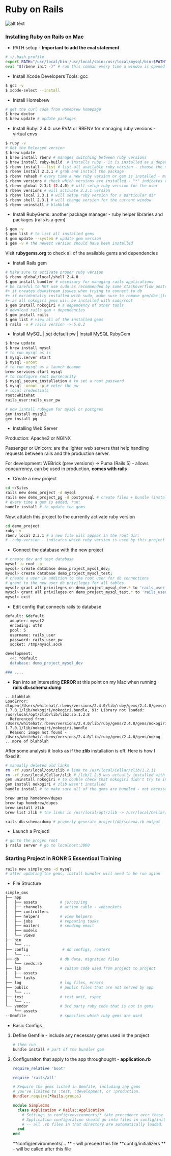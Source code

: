 # Ruby on Rails
![alt text](imgs/1_ronr.png "MVC")

### Installing Ruby on Rails on Mac

- PATH setup - **Important to add the eval statement**
```bash
# ~/.bash_profile
export PATH="/usr/local/bin:/usr/local/sbin:/usr/local/mysql/bin:$PATH"
eval "$(rbenv init -)" # run this comman every time a window is opened
```

- Install Xcode Developers Tools: gcc
```bash
$ gcc -v
$ xcode-select --install 
```

- Install Homebrew
```bash
# get the curl code from Homebrew homepage
$ brew doctor
$ brew update # update packages
```

- Install Ruby: 2.4.0: use RVM or RBENV for managing ruby versions - virtual envs
```bash
$ ruby -v
# Get the Released version
$ brew update
$ brew install rbenv # manages switching between ruby versions
$ brew install ruby-build  # installs ruby - it is installed as a dependency
$ rbenv install --list # list all available ruby version - choose the most recent that is not a preview release
$ rbenv install 2.3.1 # grab and install the package
$ rbenv rehash # every time a new ruby version or gem is installed - makes rbenv aware of all the new/updated commands
$ rbenv versions # check which versions are installed - "*" indicates which version is activated
$ rbenv global 2.3.1 (2.4.0) # will setup ruby version for the user
$ rbenv versions # will activate 2.3.1 version
$ rbenv local 2.3.1 # will setup ruby version for a particular dir
$ rbenv shell 2.3.1 # will change version for the current window
$ rbenv uninstall # blahblah
```

- Install RubyGems: another package manager - ruby helper libraries and packages (rails is a gem)
```bash
$ gem -v
$ gem list # to list all installed gems
$ gem update --system # update gem version
$ gem -v # the newest version should have been installed
```

Visit **rubygems.org** to check all of the available gems and dependencies

- Install Rails gem
```bash
# Make sure to activate proper ruby version
$ rbenv global/local/shell 2.4.0
$ gem install bundler # necessary for managing rails applications
# be careful to NOT use sudo as recommended by some stackoverflow posts
#+ it creates downstream issues when trying to connect to db
#+ if excidentally installed with sudo, make sure to remove gem/doc||test/nokogiri
#+ as all nokogiri gems will be installed with sudo/root
$ gem install nokogiri # a dependency of other tools
# download rails gem + dependencies
$ gem install rails
$ gem list # view all of the installed gems
$ rails -v # rails version -> 5.0.2
```

- Install MySQL | set default pw | Install MySQL RubyGem
```bash
$ brew update
$ brew install mysql
# to run mysql as is
$ mysql.server start
$ mysql -uroot
# to run mysql as a launch deamon
brew services start mysql
# to configure root pw/security
$ mysql_secure_installation # to set a root password
$ mysql -uroot -p # enter the pw
# local credentials
root:whitehat
rails_user:rails_user_pw

# now isntall rubygem for mysql or postgres
gem install mysql2
gem install pg
```

- Installing Web Server

Production: Apache2 or NGINX

Passenger or Unicorn: are the lighter web servers that help handling requests between rails and the production server.

For development: WEBrick (prev versions) -> Puma (Rails 5) - allows concurrency, can be used in production, **comes with rails**

- Create a new project
```bash
cd ~/Sites
rails new demo_project -d mysql
rails new demo_project_pg -d postgresql # create files + bundle (installs all ruby gems for the app)
# every time a gem is added, run:
bundle install # to update the gems
```

Now, attatch this project to the currently activate ruby version
```bash
cd demo_project
ruby -v
rbenv local 2.3.1 # a new file will appear in the root dir:
# .ruby-version - indicates which ruby version is used by this project

```

- Connect the database with the new project
```bash
# create dev and test database
mysql -u root -p
mysql> create database demo_project_mysql_dev;
mysql> create database demo_project_mysql_test;
# create a user in addition to the root user for db connections
# grant to the new user db privileges for all tables
mysql> grant all privileges on demo_project_mysql_dev.* to 'rails_user'@'localhost' identified by 'rails_user_pw';
mysql> grant all privileges on demo_project_mysql_test.* to 'rails_user'@'localhost' identified by 'rails_user_pw';
mysql> exit
```

- Edit config that connects rails to database
```bash
default: &default
  adapter: mysql2
  encoding: utf8
  pool: 5
  username: rails_user
  password: rails_user_pw
  socket: /tmp/mysql.sock

development:
  <<: *default
  database: demo_project_mysql_dev

### ....
```

- Ran into an interesting **ERROR** at this point on my Mac when running **rails db:schema:dump**
```text
...blahblah
LoadError: dlopen(/Users/whitehat/.rbenv/versions/2.4.0/lib/ruby/gems/2.4.0/gems/nokogiri-1.7.0.1/lib/nokogiri/nokogiri.bundle, 9): Library not loaded: /usr/local/opt/zlib/lib/libz.so.1.2.8
  Referenced from: /Users/whitehat/.rbenv/versions/2.4.0/lib/ruby/gems/2.4.0/gems/nokogiri-1.7.0.1/lib/nokogiri/nokogiri.bundle
  Reason: image not found - /Users/whitehat/.rbenv/versions/2.4.0/lib/ruby/gems/2.4.0/gems/nokog
...more of blahblah
```

After some analysis it looks as if the **zlib** installation is off. Here is how I fixed it:
```bash
# manually deleted old links
rm -rf /usr/local/opt/zlib # link to /usr/local/Cellar/zlib/1.2.11
rm -rf /usr/local/Cellar/zlib # /lib/1.2.8 was actually installed with only r permissions
gem uninstall nokogiri # to double check that nokogiri didn't try to install zlib dependency
gem install nokogiri # zlib wasn't installed
bundle install # to make sure all of the gems are bundled - not necessary step

brew untap homebrew/dupes
brew tap homebrew/dupes
brew install zlib
brew list zlib # the links in /usr/local/opt/zlib -> /usr/local/Cellar/zlib/1.2.11 properly

rails db:schema:dump # properly generate project/db/schema.rb output
``` 

- Launch a Project!
```bash
# go to the projec root
$ rails server # go to localhost:3000
```

### Starting Project in RONR 5 Essentioal Training

```bash
rails new simple_cms -d mysql
# after updating the gems, install bundler will need to be run agian
```

- File Structure

```bash
simple_cms
├── app
│   ├── assets          # js/css/img
│   ├── channels        # action cable - websockets
│   ├── controllers
│   ├── helpers         # view helpers
│   ├── jobs            # repeating tasks
│   ├── mailers         # sending email
│   ├── models
│   └── views
├── bin
│   └── ...
├── config               # db configs, routers
│   └── ...
├── db                  # db data, migration files                   
│   └── seeds.rb
├── lib                 # custom code used from project to project
│   ├── assets
│   └── tasks
├── log                 # log files, errors
├── public              # public files that are not served by app
│   └── ...
├── test                # test unit, rspec
│   └── ...
└── vendor              # 3rd party ruby code that is not in gems
    └── assets
--Gemfile               # specifies which ruby gems are used
```

- Basic Configs

1. Define Gemfile - include any necessary gems used in the project

	```bash
	# then run
	bundle install # part of the bundler gem
	```

2. Configuraiton that apply to the app throughought - **application.rb**

	```ruby
	require_relative 'boot'

	require 'rails/all'

	# Require the gems listed in Gemfile, including any gems
	# you've limited to :test, :development, or :production.
	Bundler.require(*Rails.groups)

	module SimpleCms
	  class Application < Rails::Application
		# Settings in config/environments/* take precedence over those specified here.
		# Application configuration should go into files in config/initializers
		# -- all .rb files in that directory are automatically loaded.
	  end
	end
	```
	**config/environments/... ** - will preceed this file
    **config/initializers ** - will be called after this file 


